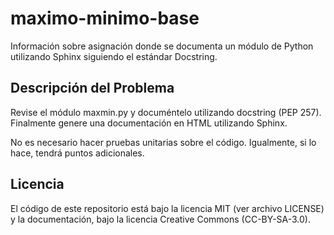# maximo-minimo-base
Información sobre asignación donde se documenta un módulo de Python utilizando Sphinx siguiendo el estándar Docstring.

## Descripción del Problema
Revise el módulo maxmin.py y documéntelo utilizando docstring (PEP 257). Finalmente genere una documentación en HTML utilizando Sphinx.

No es necesario hacer pruebas unitarias sobre el código. Igualmente, si lo hace, tendrá puntos adicionales.

## Licencia
El código de este repositorio está bajo la licencia MIT (ver archivo LICENSE) y la documentación, bajo la licencia Creative Commons (CC-BY-SA-3.0).
